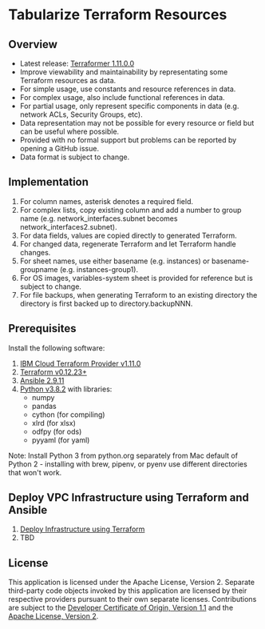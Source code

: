 # Tabularize Terraform Resources

## Overview

- Latest release: [Terraformer 1.11.0.0](/releases/releases.md)
- Improve viewability and maintainability by representating some Terraform resources as data.
- For simple usage, use constants and resource references in data.
- For complex usage, also include functional references in data.
- For partial usage, only represent specific components in data (e.g. network ACLs, Security Groups, etc).
- Data representation may not be possible for every resource or field but can be useful where possible.
- Provided with no formal support but problems can be reported by opening a GitHub issue.
- Data format is subject to change.

## Implementation

1. For column names, asterisk denotes a required field.
2. For complex lists, copy existing column and add a number to group name (e.g. network_interfaces.subnet becomes network_interfaces2.subnet).
3. For data fields, values are copied directly to generated Terraform.
4. For changed data, regenerate Terraform and let Terraform handle changes. 
5. For sheet names, use either basename (e.g. instances) or basename-groupname (e.g. instances-group1).
6. For OS images, variables-system sheet is provided for reference but is subject to change.
7. For file backups, when generating Terraform to an existing directory the directory is first backed up to directory.backupNNN. 

## Prerequisites

Install the following software:
1. [IBM Cloud Terraform Provider v1.11.0](https://github.com/IBM-Cloud/terraform-provider-ibm/releases)
2. [Terraform v0.12.23+](https://www.terraform.io/downloads.html)
3. [Ansible 2.9.11](https://docs.ansible.com/ansible/latest/index.html)
4. [Python v3.8.2](https://www.python.org/downloads/) with libraries:
    - numpy
    - pandas
    - cython (for compiling)
    - xlrd (for xlsx)
    - odfpy (for ods)
    - pyyaml (for yaml)

Note: Install Python 3 from python.org separately from Mac default of Python 2 - installing with brew, pipenv, or pyenv use different directories that won't work.

## Deploy VPC Infrastructure using Terraform and Ansible

1. [Deploy Infrastructure using Terraform](/docs/terraform.md)
2. TBD

## License

This application is licensed under the Apache License, Version 2.  Separate third-party code objects invoked by this application are licensed by their respective providers pursuant to their own separate licenses.  Contributions are subject to the [Developer Certificate of Origin, Version 1.1](https://developercertificate.org/) and the [Apache License, Version 2](https://www.apache.org/licenses/LICENSE-2.0.txt).
